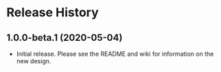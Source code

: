 # Release History

## 1.0.0-beta.1 (2020-05-04)

- Initial release. Please see the README and wiki for information on the new design. 
